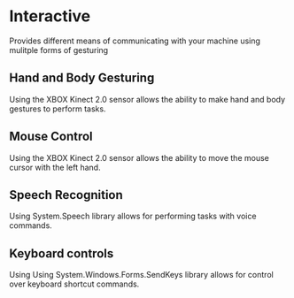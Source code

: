 # Interactive
Provides different means of communicating with your machine using mulitple forms of gesturing
## Hand and Body Gesturing
Using the XBOX Kinect 2.0 sensor allows the ability to make hand and body gestures to perform tasks.
## Mouse Control
Using the XBOX Kinect 2.0 sensor allows the ability to move the mouse cursor with the left hand.
## Speech Recognition
Using System.Speech library allows for performing tasks with voice commands.
## Keyboard controls
Using Using System.Windows.Forms.SendKeys library allows for control over keyboard shortcut commands.
